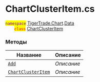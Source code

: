 
# ChartClusterItem.cs
<mark style="color:purple;">`namespace`</mark> [TigerTrade.Chart](../../../TigerTrade.Chart.md).[Data](../../../TigerTrade.Chart/Data.md)  
&nbsp;&nbsp;&nbsp;&nbsp;&nbsp;&nbsp;&nbsp;<mark style="color:red;">`class`</mark> [ChartClusterItem](../ChartClusterItem.cs.md)

### Методы
| Название | Описание |
| --- | --- |
| [`Add`](./Методы/Add.md) | *Описание* |
| [`ChartClusterItem`](./Методы/ChartClusterItem.md) | *Описание* |
